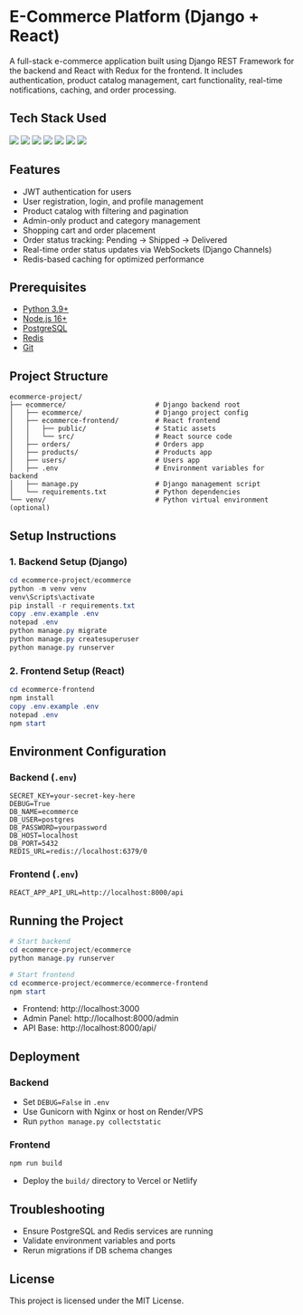 
# E-Commerce Platform (Django + React)

A full-stack e-commerce application built using Django REST Framework for the backend and React with Redux for the frontend. It includes authentication, product catalog management, cart functionality, real-time notifications, caching, and order processing.

## Tech Stack Used

<p>
  <img src="https://img.shields.io/badge/-Django%20REST%20Framework-grey?style=flat&logo=django&logoColor=white"/>
  <img src="https://img.shields.io/badge/-PostgreSQL-336791?style=flat&logo=postgresql&logoColor=white"/>
  <img src="https://img.shields.io/badge/-React-20232A?style=flat&logo=react&logoColor=61DAFB"/>
  <img src="https://img.shields.io/badge/-Redux-764ABC?style=flat&logo=redux&logoColor=white"/>
  <img src="https://img.shields.io/badge/-Material--UI-0081CB?style=flat&logo=mui&logoColor=white"/>
  <img src="https://img.shields.io/badge/-Redis-DC382D?style=flat&logo=redis&logoColor=white"/>
  <img src="https://img.shields.io/badge/-Axios-5A29E4?style=flat&logo=axios&logoColor=white"/>
</p>

## Features

- JWT authentication for users
- User registration, login, and profile management
- Product catalog with filtering and pagination
- Admin-only product and category management
- Shopping cart and order placement
- Order status tracking: Pending → Shipped → Delivered
- Real-time order status updates via WebSockets (Django Channels)
- Redis-based caching for optimized performance

## Prerequisites

- [Python 3.9+](https://www.python.org/downloads/)
- [Node.js 16+](https://nodejs.org/)
- [PostgreSQL](https://www.postgresql.org/download/)
- [Redis](https://redis.io/docs/getting-started/installation/)
- [Git](https://git-scm.com/downloads)

## Project Structure

```
ecommerce-project/
├── ecommerce/                      # Django backend root
│   ├── ecommerce/                  # Django project config
│   ├── ecommerce-frontend/         # React frontend
│   │   ├── public/                 # Static assets
│   │   └── src/                    # React source code
│   ├── orders/                     # Orders app
│   ├── products/                   # Products app
│   ├── users/                      # Users app
│   ├── .env                        # Environment variables for backend
│   ├── manage.py                   # Django management script
│   └── requirements.txt            # Python dependencies
└── venv/                           # Python virtual environment (optional)
```

## Setup Instructions

### 1. Backend Setup (Django)

```powershell
cd ecommerce-project/ecommerce
python -m venv venv
venv\Scripts\activate
pip install -r requirements.txt
copy .env.example .env
notepad .env
python manage.py migrate
python manage.py createsuperuser
python manage.py runserver
```

### 2. Frontend Setup (React)

```powershell
cd ecommerce-frontend
npm install
copy .env.example .env
notepad .env
npm start
```

## Environment Configuration

### Backend (`.env`)

```
SECRET_KEY=your-secret-key-here
DEBUG=True
DB_NAME=ecommerce
DB_USER=postgres
DB_PASSWORD=yourpassword
DB_HOST=localhost
DB_PORT=5432
REDIS_URL=redis://localhost:6379/0
```

### Frontend (`.env`)

```
REACT_APP_API_URL=http://localhost:8000/api
```

## Running the Project

```powershell
# Start backend
cd ecommerce-project/ecommerce
python manage.py runserver

# Start frontend
cd ecommerce-project/ecommerce/ecommerce-frontend
npm start
```

- Frontend: http://localhost:3000
- Admin Panel: http://localhost:8000/admin
- API Base: http://localhost:8000/api/

## Deployment

### Backend

- Set `DEBUG=False` in `.env`
- Use Gunicorn with Nginx or host on Render/VPS
- Run `python manage.py collectstatic`

### Frontend

```bash
npm run build
```

- Deploy the `build/` directory to Vercel or Netlify

## Troubleshooting

- Ensure PostgreSQL and Redis services are running
- Validate environment variables and ports
- Rerun migrations if DB schema changes

## License

This project is licensed under the MIT License.

